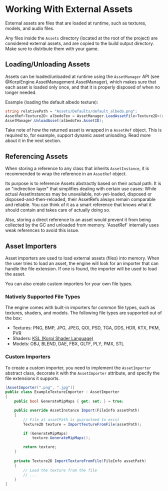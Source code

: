 
# Working With External Assets

External assets are files that are loaded at runtime, such as textures, models, and audio files.

Any files inside the `Assets` directory (located at the root of the project) are considered external assets, and are copied to the build output directory. Make sure to distribute them with your game.

## Loading/Unloading Assets

Assets can be loaded/unloaded at runtime using the `AssetManager` API (see @KorpiEngine.AssetManagement.AssetManager), which makes sure that each asset is loaded only once, and that it is properly disposed of when no longer needed.

Example (loading the default albedo texture):
```csharp
string relativePath = "Assets/Defaults/default_albedo.png";
AssetRef<Texture2D> albedoTex = AssetManager.LoadAssetFile<Texture2D>(relativePath);
AssetManager.UnloadAsset(albedoTex.AssetID);
```

Take note of how the returned asset is wrapped in a `AssetRef` object. This is required to, for example, support dynamic asset unloading. Read more about it in the next section.

## Referencing Assets

When storing a reference to any class that inherits `AssetInstance`, it is recommended to wrap the reference in an `AssetRef` object.

Its purpose is to reference Assets abstractly based on their actual path. It is an "indirection layer" that simplifies dealing with certain use cases: While actual AssetInstances may be unavailable, not-yet-loaded, disposed or disposed-and-then-reloaded, their AssetRefs always remain comparable and reliable. You can think of it as a smart reference that knows what it should contain and takes care of actually doing so.

Also, storing a direct reference to an asset would prevent it from being collected by the GC and unloaded from memory. 'AssetRef' internally uses weak references to avoid this issue.

## Asset Importers

Asset importers are used to load external assets (files) into memory.
When the user tries to load an asset, the engine will look for an importer that can handle the file extension. If one is found, the importer will be used to load the asset.

 You can also create custom importers for your own file types.

### Natively Supported File Types

The engine comes with built-in importers for common file types, such as textures, shaders, and models.
The following file types are supported out of the box:
- Textures: PNG, BMP, JPG, JPEG, QOI, PSD, TGA, DDS, HDR, KTX, PKM, PVR
- Shaders: [KSL (Korpi Shader Language)](shaders.md)
- Models: OBJ, BLEND, DAE, FBX, GLTF, PLY, PMX, STL

### Custom Importers

To create a custom importer, you need to implement the `AssetImporter` abstract class,
decorate it with the `AssetImporter` attribute, and specify the file extensions it supports.
```csharp
[AssetImporter(".png", ".jpg")]
public class ExampleTextureImporter : AssetImporter
{
    public bool GenerateMipMaps { get; set; } = true;

    public override AssetInstance Import(FileInfo assetPath)
    {
        // File at assetPath is guaranteed to exist
        Texture2D texture = ImportTextureFromFile(assetPath);

        if (GenerateMipMaps)
            texture.GenerateMipMaps();

        return texture;
    }
    
    private Texture2D ImportTextureFromFile(FileInfo assetPath)
    {
        // Load the texture from the file
        // ...
    }
}
```